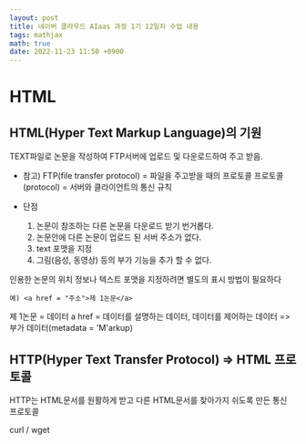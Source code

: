 ```yaml
---
layout: post
title: 네이버 클라우드 AIaas 과정 1기 12일차 수업 내용
tags: mathjax
math: true
date: 2022-11-23 11:50 +0900
---
```

# HTML

## HTML(Hyper Text Markup Language)의 기원

TEXT파일로 논문을 작성하여 FTP서버에 업로드 및 다운로드하여 주고 받음.

- 참고)
FTP(file transfer protocol) = 파일을 주고받을 때의 프로토콜
프로토콜(protocol) = 서버와 클라이언트의 통신 규칙

- 단점
    1. 논문이 참조하는 다른 논문을 다운로드 받기 번거롭다.
    2. 논문안에 다른 논문이 업로드 된 서버 주소가 없다.
    3. text 포맷을 지정
    4. 그림(음성, 동영상) 등의 부가 기능을 추가 할 수 없다.

인용한 논문의 위치 정보나 텍스트 포맷을 지정하려면 별도의 표시 방법이 필요하다 
```
예) <a href = "주소">제 1논문</a>
```

제 1논문 = 데이터
a href = 데이터를 설명하는 데이터, 데이터를 제어하는 데이터 => 부가 데이터(metadata = 'M'arkup)

## HTTP(Hyper Text Transfer Protocol) => HTML 프로토콜

HTTP는 HTML문서를 원활하게 받고 다른 HTML문서를 찾아가지 쉬도록 만든 통신 프로토콜

curl / wget



